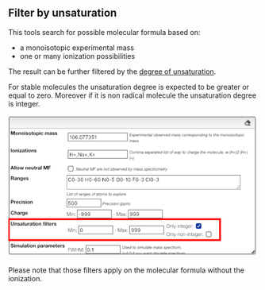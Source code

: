 ## Filter by unsaturation

This tools search for possible molecular formula based on:

- a monoisotopic experimental mass
- one or many ionization possibilities

The result can be further filtered by the <a href="https://en.wikipedia.org/wiki/Degree_of_unsaturation" target="_blank">degree of unsaturation</a>.

For stable molecules the unsaturation degree is expected to be greater or equal to zero.
Moreover if it is non radical molecule the unsaturation degree is integer.

<img src="unsaturation.png">

Please note that those filters apply on the molecular formula without the ionization.

